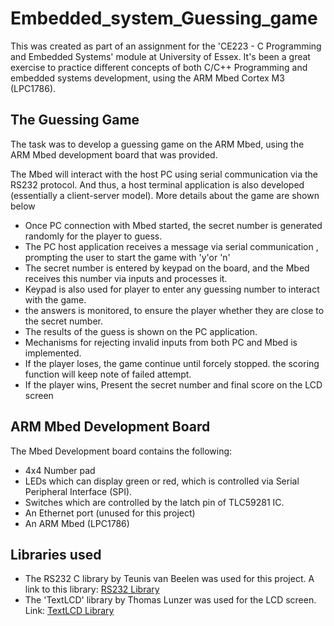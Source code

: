# Embedded_system_Guessing_game

This was created as part of an assignment for the 'CE223 - C Programming and Embedded Systems' module at University of Essex. It's been a great exercise to practice different concepts of both C/C++ Programming and embedded systems development, using the ARM Mbed Cortex M3 (LPC1786).

## The Guessing Game

The task was to develop a guessing game on the ARM Mbed, using the ARM Mbed development board that was provided.

The Mbed will interact with the host PC using serial communication via the RS232 protocol. And thus, a host terminal application is also developed (essentially a client-server model).  More details about the game are shown below

- Once PC connection with Mbed started, the secret number is generated randomly for the player to guess.
- The PC host application receives a message via serial communication , prompting the user to start the game with 'y'or 'n'
- The secret number is entered by keypad on the board, and the Mbed receives this number via inputs and processes it.
- Keypad is also used for player to enter any guessing number to interact with the game.
- the answers is monitored, to ensure the player whether they are close to the secret number.
- The results of the guess is shown on the PC application.
- Mechanisms for rejecting invalid inputs from both PC and Mbed is implemented.
- If the player loses, the game continue until forcely stopped. the scoring function will keep note of failed attempt.
- If the player wins, Present the secret number and final score on the LCD screen











## ARM Mbed Development Board

The Mbed Development board contains the following:
- 4x4 Number pad
- LEDs which can display green or red, which is controlled via Serial Peripheral Interface (SPI).
- Switches which are controlled by the latch pin of TLC59281 IC.
- An Ethernet port (unused for this project)
- An ARM Mbed (LPC1786)


## Libraries used

- The RS232 C library by Teunis van Beelen was used for this project. A link to this library: [RS232 Library](https://www.teuniz.net/RS-232/)
- The 'TextLCD' library by Thomas Lunzer was used for the LCD screen. Link: [TextLCD Library](https://os.mbed.com/users/tlunzer/code/TextLCD/docs/tip/classTextLCD.html) 

